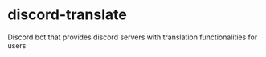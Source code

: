 # discord-translate
Discord bot that provides discord servers with translation functionalities for users